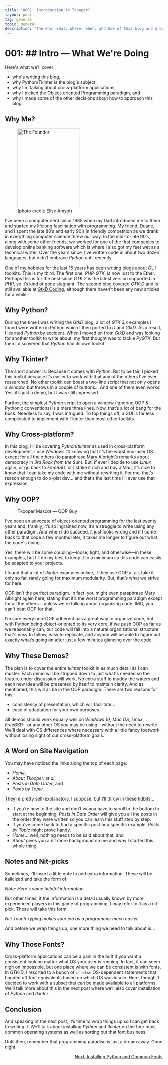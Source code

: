 ```yaml
---
title: "0001: Introduction to Tkooper"
layout: post
tag: general
topic: general
description: "The who, what, where, when, and how of this blog and a bunch of other things that might be good to know."
---
```


# 001: ## Intro — What We're Doing

Here's what we'll cover:

- who's writing this blog,
- why Python/Tkinter is the blog's subject,
- why I'm talking about cross-platform applications,
- why I picked the Object-oriented Programming paradigm, and
- why I made some of the other decisions about how to approach this blog.

## Why Me?

<!-- LEFT -->
<div class="inpage_diagram">
	<figure class="left">
		<img src="{{ site.baseurl }}/images/founder/chained_scientist.jpg" alt="The Founder" style="width: 200px; height: 253px;">
		<figcaption>
			(photo credit: Elise Amyot)
		</figcaption>
	</figure>
</div>

I’ve been a computer nerd since 1985 when my Dad introduced me to them and started my lifelong fascination with programming. My friend, Duane, and I spent the late 80’s and early 90’s in friendly competition as we drank in everything computer science threw our way. In the mid-to-late 90’s, along with some other friends, we worked for one of the first companies to develop online banking software which is where I also got my feet wet as a technical writer. Over the years since, I’ve written code in about two dozen languages, but didn’t embrace *Python* until recently.

One of my hobbies for the last 16 years has been writing blogs about GUI toolkits. This is my third. The first one, *PHP-GTK*, is now lost to the Ether. Perhaps this is for the best since *GTK 2* is the latest version supported in *PHP*, so it’s kind of gone stagnant. The second blog covered *GTK-D* and is still available at [GtkD Coding](https://gtkdcoding.com), although there haven’t been any new articles for a while.

## Why Python?

During the time I was writing the *GtkD* blog, a lot of *GTK 3.x* examples I found were written in Python which I then ported to *D* and *GtkD*. As a result, I learned *Python* by accident. When I moved on from *GtkD* and was looking for another toolkit to write about, my first thought was to tackle *PyGTK*. But then I discovered that *Python* had its own toolkit.

## Why Tkinter?

The short answer is: Because it comes with *Python*. But to be fair, I picked this toolkit because it’s easier to work with that any of the others I’ve ever researched. No other toolkit can boast a two-line script that not only opens a window, but throws in a couple of buttons... And one of them even works! Yes, it’s just a demo, but I was still impressed.

Further, the simplest *Python* script to open a window (ignoring OOP & Pythonic conventions) is a mere three lines. Now, that’s a lot of bang for the buck. Needless to say, I was intrigued. To top things off, a GUI is far less complicated to implement with Tkinter than most other toolkits.  

## Why Cross-platform?

In this blog, I’ll be covering *Python*/*tkinter* as used in cross-platform development. I use *Windows 10* knowing that it’s the worst end-user OS... except for all the others (to paraphrase Mary Albright’s remarks about democracy in *3rd Rock from the Sun*). But, if ever I decide to use *Linux* again, or go back to *FreeBSD*, or I strike it rich and buy a *Mac*, it’s nice to know that I can take my code with me without rewriting it. For me, that’s reason enough to do x-plat dev... and that’s the last time I’ll ever use that expression.

## Why OOP?

<!-- RIGHT -->
<div class="inpage_diagram">
	<figure class="right">
		<div class="mascot_lap_dissolve"></div>
		<figcaption class="centered">
			Tkooper Mascot — OOP Guy
		</figcaption>
	</figure>
</div>

I’ve been an advocate of object-oriented programming for the last twenty years and, frankly, it’s so ingrained now, it’s a struggle to write using any other paradigm. And when I do succeed, it just looks wrong and if I come back to that code a few months later, it takes me longer to figure out what the code's doing.

Yes, there will be some coupling—loose, tight, and otherwise—in these examples, but I’ll do my best to keep it to a minimum so this code can easily be adapted to your projects.

I found that a lot of *tkinter* examples online, if they use OOP at all, take it only so far, rarely going for maximum modularity. But, that’s what we strive for here.

OOP isn’t the perfect paradigm. In fact, you might even paraphrase Mary Albright again here, stating that it’s the worst programming paradigm except for all the others... unless we're talking about organizing code. IMO, you can't beat OOP for that.

I’m sure every non-OOP adherent has a great way to organize code, but with Python being object-oriented to its very core, if we push OOP as far as we reasonably can, our code will fall into a natural organizational structure that's easy to follow, easy to replicate, and anyone will be able to figure out exactly what’s going on after just a few minutes glancing over the code.

## Why These Demos?

The plan is to cover the entire *tkinter* toolkit in as much detail as I can muster. Each demo will be stripped down to just what's needed so the feature under discussion will work. No extra stuff to muddy the waters and each new idea will be presented by itself to maintain clarity. And as mentioned, this will all be in the OOP paradigm. There are two reasons for this:

- consistency of presentation, which will facilitate...
- ease of adaptation for your own purposes.

All demos should work equally well on *Windows 10*, *Mac* *OS*, *Linux*, *FreeBSD*—or any other OS you may be using—without the need to rewrite. We'll deal with OS differences where necessary with a little fancy footwork without losing sight of our cross-platform goals.

## A Word on Site Navigation

You may have noticed the links along the top of each page:

- *Home*,
- *About Tkooper, et al*,
- *Posts in Date Order*, and
- *Posts by Topic*.

They’re pretty self-explanatory, I suppose, but I’ll throw in these tidbits...

- If you’re new to the site and don’t wanna have to scroll to the bottom to start at the beginning, *Posts in Date Order* will give you all the posts in the order they were written so you can learn this stuff step by step.
- If you’ve come back to find a specific post or a specific example, *Posts by Topic* might prove handy.
- *Home*... well, nothing needs to be said about that, and
- *About* gives you a bit more background on me and why I started this whole thing.

## Notes and Nit-picks

Sometimes, I'll insert a little note to add extra information. These will be italicized and take the form of:

*Note: Here's some helpful information.*

But other times, if the information is a detail usually known by more experienced players in this game of programming, I may refer to it as a nit-pick. These will take this form:

*Nit: Touch-typing makes your job as a programmer much easier.*

And before we wrap things up, one more thing we need to talk about is...

## Why Those Fonts?

Cross-platform applications can be a pain in the butt if you want a consistent look no matter what OS your user is running. In fact, it can seem nigh on impossible, but one place where we can be consistent is with fonts. In *GTK-D*, I resorted to a bunch of `if-else` OS-dependent statements that handed off font equivalents based on which OS was in use. Here, though, I decided to work with a subset that can be made available to all platforms. We’ll talk more about this in the next post where we’ll also cover installation of *Python* and *tkinter*.

## Conclusion

And speaking of the next post, it’s time to wrap things up so I can get back to writing it. We’ll talk about installing *Python* and *tkinter* on the four most common operating systems as well as sorting out that font business.

Until then, remember that programming paradise is just a dream away. Good night.

<div class="blog-nav">
	<div style="float: right;">
		<a href="{{ site.baseurl }}/2021/08/13/0002-python-font-installation.html">Next: Installing Python and Common Fonts</a>
	</div>
</div>